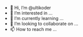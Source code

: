 - 👋 Hi, I’m @ultikoder
- 👀 I’m interested in ...
- 🌱 I’m currently learning ...
- 💞️ I’m looking to collaborate on ...
- 📫 How to reach me ...

<!---
ultikoder/ultikoder is a ✨ special ✨ repository because its `README.md` (this file) appears on your GitHub profile.
You can click the Preview link to take a look at your changes.
--->
